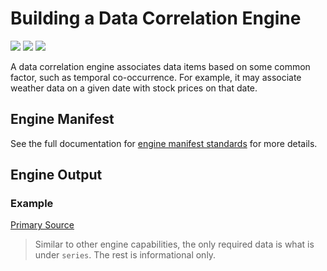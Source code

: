 # Building a Data Correlation Engine

![](badge/API/Yes/green)
![](badge/Search/Yes/green)
![](badge/UI/Yes/green)

A data correlation engine associates data items based on some common factor, such as temporal co-occurrence.
For example, it may associate weather data on a given date with stock prices on that date.

## Engine Manifest

See the full documentation for [engine manifest standards](/engines/standards/engine-manifest/) for more details.

<!-- TODO  Need ##Engine Input section -->


## Engine Output 

### Example

[](vtn-standard.example.json ':include :type=code javascript')

[Primary Source](https://github.com/veritone/task-simple-correlator/blob/master/app.js#L178)

> Similar to other engine capabilities, the only required data is what is under `series`.
The rest is informational only.

